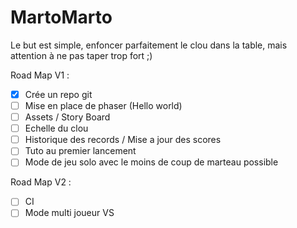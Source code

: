 # MartoMarto

Le but est simple, enfoncer parfaitement le clou dans la table, mais attention à ne pas taper trop fort ;) 

Road Map V1 :
- [x] Crée un repo git
- [ ] Mise en place de phaser (Hello world)
- [ ] Assets / Story Board
- [ ] Echelle du clou
- [ ] Historique des records / Mise a jour des scores
- [ ] Tuto au premier lancement
- [ ] Mode de jeu solo avec le moins de coup de marteau possible

Road Map V2 :
- [ ] CI
- [ ] Mode multi joueur VS
